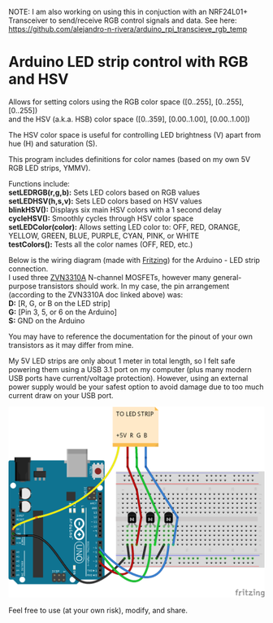 NOTE: I am also working on using this in conjuction with an NRF24L01+ Transceiver to send/receive RGB control signals and data. See here: https://github.com/alejandro-n-rivera/arduino_rpi_transcieve_rgb_temp

# Arduino LED strip control with RGB and HSV

Allows for setting colors using the RGB color space ([0..255], [0..255], [0..255]) \
and the HSV (a.k.a. HSB) color space ([0..359], [0.00..1.00], [0.00..1.00])

The HSV color space is useful for controlling LED brightness (V) apart from hue (H) and saturation (S).

This program includes definitions for color names (based on my own 5V RGB LED strips, YMMV).

Functions include:\
**setLEDRGB(r,g,b):** Sets LED colors based on RGB values \
**setLEDHSV(h,s,v):** Sets LED colors based on HSV values \
**blinkHSV():** Displays six main HSV colors with a 1 second delay \
**cycleHSV():** Smoothly cycles through HSV color space \
**setLEDColor(color):** Allows setting LED color to: OFF, RED, ORANGE, YELLOW, GREEN, BLUE, PURPLE, CYAN, PINK, or WHITE \
**testColors():** Tests all the color names (OFF, RED, etc.)

Below is the wiring diagram (made with [Fritzing](http://fritzing.org/)) for the Arduino - LED strip connection. \
I used three [ZVN3310A](https://www.diodes.com/assets/Datasheets/ZVN3310A.pdf) N-channel MOSFETs, however many general-purpose transistors should work. In my case, the pin arrangement (according to the ZVN3310A doc linked above) was: \
**D:** [R, G, or B on the LED strip] \
**G:** [Pin 3, 5, or 6 on the Arduino] \
**S:** GND on the Arduino

You may have to reference the documentation for the pinout of your own transistors as it may differ from mine.

My 5V LED strips are only about 1 meter in total length, so I felt safe powering them using a USB 3.1 port on my computer (plus many modern USB ports have current/voltage protection). However, using an external power supply would be your safest option to avoid damage due to too much current draw on your USB port.

![Wiring diagram](https://github.com/alejandro-n-rivera/arduino_led_rgb_hsv/blob/master/wiring_diagram.png)

Feel free to use (at your own risk), modify, and share.

